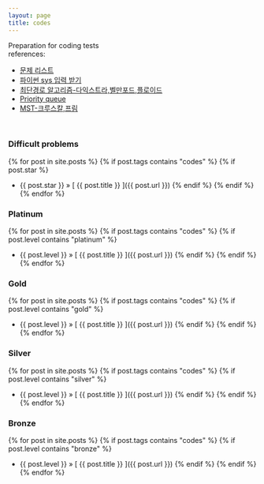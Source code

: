```yaml
---
layout: page
title: codes
---
```


Preparation for coding tests  
references:  
* [문제 리스트](https://covenant.tistory.com/224)  
* [파이썬 sys 입력 받기](https://velog.io/@yeseolee/Python-%ED%8C%8C%EC%9D%B4%EC%8D%AC-%EC%9E%85%EB%A0%A5-%EC%A0%95%EB%A6%ACsys.stdin.readline)
* [최단경로 알고리즘-다익스트라,벨만포드,플로이드](https://velog.io/@ehdrms2034/%EC%95%8C%EA%B3%A0%EB%A6%AC%EC%A6%98-%EC%B5%9C%EB%8B%A8-%EA%B2%BD%EB%A1%9C-%EC%95%8C%EA%B3%A0%EB%A6%AC%EC%A6%98-%EB%8B%A4%EC%9D%B5%EC%8A%A4%ED%8A%B8%EB%9D%BC-%EB%B2%A8%EB%A7%8C-%ED%8F%AC%EB%93%9C-%ED%94%8C%EB%A1%9C%EC%9D%B4%EB%93%9C-%EC%95%8C%EA%B3%A0%EB%A6%AC%EC%A6%98)
* [Priority queue](https://velog.io/@mein-figur/Python%EC%9A%B0%EC%84%A0%EC%88%9C%EC%9C%84-%ED%81%90-heapq)
* [MST-크루스칼,프림](https://velog.io/@ready2start/Python-MST-%EC%95%8C%EA%B3%A0%EB%A6%AC%EC%A6%98)


<br>

### Difficult problems

{% for post in site.posts %}
  {% if post.tags contains "codes" %}
    {% if post.star %}
  * {{ post.star }} &raquo; [ {{ post.title }} ]({{ post.url }})
    {% endif %}
  {% endif %}
{% endfor %}

### Platinum

{% for post in site.posts %}
  {% if post.tags contains "codes" %}
    {% if post.level contains "platinum" %}
  * {{ post.level }} &raquo; [ {{ post.title }} ]({{ post.url }})
    {% endif %}
  {% endif %}
{% endfor %}

### Gold

{% for post in site.posts %}
  {% if post.tags contains "codes" %}
    {% if post.level contains "gold" %}
  * {{ post.level }} &raquo; [ {{ post.title }} ]({{ post.url }})
    {% endif %}
  {% endif %}
{% endfor %}

### Silver

{% for post in site.posts %}
  {% if post.tags contains "codes" %}
    {% if post.level contains "silver" %}
  * {{ post.level }} &raquo; [ {{ post.title }} ]({{ post.url }})
    {% endif %}
  {% endif %}
{% endfor %}

### Bronze

{% for post in site.posts %}
  {% if post.tags contains "codes" %}
    {% if post.level contains "bronze" %}
  * {{ post.level }} &raquo; [ {{ post.title }} ]({{ post.url }})
    {% endif %}
  {% endif %}
{% endfor %}